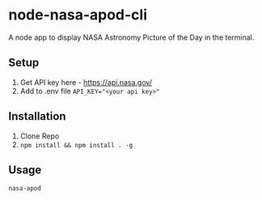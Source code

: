 # node-nasa-apod-cli
A node app to display NASA Astronomy Picture of the Day in the terminal.

## Setup
1. Get API key here - https://api.nasa.gov/
2. Add to .env file `API_KEY="<your api key>"`

## Installation
1. Clone Repo
2. `npm install && npm install . -g`

## Usage
`nasa-apod`
